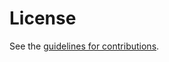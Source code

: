 # License

See the
[guidelines for contributions](https://github.com/cose-wg/draft-ietf-cose-dilithium/blob/main/CONTRIBUTING.md).
